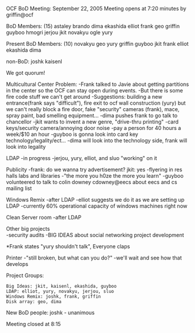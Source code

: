 OCF BoD Meeting: September 22, 2005
Meeting opens at 7:20
minutes by griffin@ocf

BoD Members: (15)
astaley
brando
dima
ekashida
elliot
frank
geo
griffin
guyboo
hmogri
jerjou
jkit
novakyu
ogle
yury

Present BoD Members: (10)
novakyu
geo
yury
griffin
guyboo
jkit
frank
elliot
ekashida
dima

non-BoD:
joshk
kaisenl

We got quorum!

Multicultural Center Problem:
    -Frank talked to Javie about getting partitions in the center so the OCF can stay open during events.
    -But there is some fire code stuff we can't get around
    -Suggestions: building a new entrance(frank says "difficult"), fire exit to ocf wall construction (yury) but we can't really block a fire door, fake "security" cameras (frank), mace, spray paint, bad smelling equipment...
    -dima pushes frank to go talk to chancellor
    -jkit wants to invent a new genre, "drive-thru printing"
    -card keys/security camera/annoying door noise
    -pay a person for 40 hours a week/$10 an hour
    -guyboo is gonna look into card key technology/legality/ect...
    -dima will look into the technology side, frank will look into legality
    
LDAP
    -in progress
    -jerjou, yury, elliot, and sluo "working" on it
    
Publicity
    -frank: do we wanna try advertisement? jkit: yes
    -flyering in res halls labs and libraries
    -"the more you h0ze the more you learn"
    -guyboo volunteered to talk to colin downey cdowney@eecs about eecs and cs mailing list
    
Windows Remix
    -after LDAP
    -elliot suggests we do it as we are setting up LDAP
    -currently 60% operational capacity of windows machines right now
        
Clean Server room
    -after LDAP
    
Other big projects    
    -security audits
    -BIG IDEAS about social networking project development
    
*Frank states "yury shouldn't talk", Everyone claps

Printer
    -"still broken, but what can you do?"
    -we'll wait and see how that develops

Project Groups:

    Big Ideas: jkit, kaisenl, ekashida, guyboo
    LDAP: elliot, yury, novakyu, jerjou, sluo
    Windows Remix: joshk, frank, griffin
    Disk array: geo, dima

New BoD people:
    joshk - unanimous

Meeting closed at 8:15